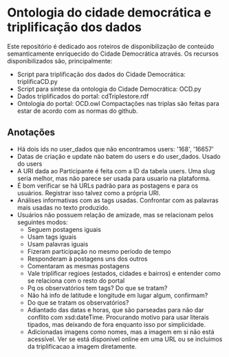 # Ontologia do cidade democrática e triplificação dos dados

Este repositório é dedicado aos roteiros de disponibilização
de conteúdo semanticamente enriquecido do Cidade Democrática através.
Os recursos disponibilizados são, principalmente:
* Script para triplificação dos dados do Cidade Democrática: triplificaCD.py
* Script para síntese da ontologia do Cidade Democrática: OCD.py
* Dados triplificados do portal: cdTriplestore.rdf
* Ontologia do portal: OCD.owl
Compactações nas triplas são feitas para estar de acordo com as normas do github.

## Anotações
* Há dois ids no user\_dados que não encontramos users: '168', '16657'
* Datas de criação e update não batem do users e do user\_dados. Usado do users
* A URI dada ao Participante é feita com a ID da tabela users. Uma slug seria melhor, mas não parece ser usada para usuario na plataforma.
* É bom verificar se há URLs padrão para as postagens e para os usuários. Registrar isso talvez como a própria URI.
* Análises informativas com as tags usadas. Confrontar com as palavras mais usadas no texto produzido.
* Usuários não possuem relação de amizade, mas se relacionam pelos seguintes modos:
    * Seguem postagens iguais
    * Usam tags iguais
    * Usam palavras iguais
    * Fizeram participação no mesmo período de tempo
    * Responderam à postagens uns dos outros
    * Comentaram as mesmas postagens
    * Vale triplificar regioes (estados, cidades e bairros) e entender como se relaciona com o resto do portal
    * Pq os observatórios tem tags? Do que se tratam?
    * Não há info de latitude e longitude em lugar algum, confirmam?
    * Do que se tratam os observatórios?
    * Adiantado das datas e horas, que são parseadas para não dar conflito com xsd:dateTime. Procurando motivo para usar literais tipados, mas deixando de fora enquanto isso por simplicidade.
    * Adicionadas imagens como nomes, mas a imagem em si não está acessível. Ver se está disponivel online em uma URL ou se incluimos da triplificacao a imagem diretamente.
